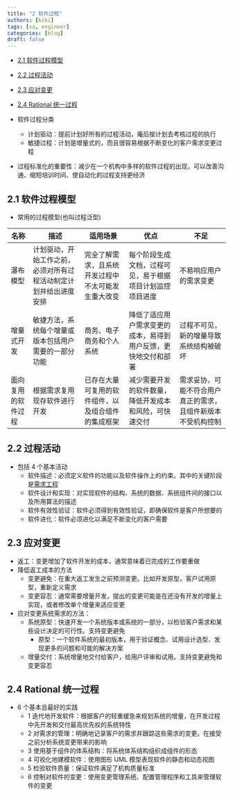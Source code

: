 ```yaml
---
title: "2 软件过程"
authors: [kiki]
tags: [sa, engineer]
categories: [blog]
draft: false
---
```


- [2.1 软件过程模型](#21-%e8%bd%af%e4%bb%b6%e8%bf%87%e7%a8%8b%e6%a8%a1%e5%9e%8b)
- [2.2 过程活动](#22-%e8%bf%87%e7%a8%8b%e6%b4%bb%e5%8a%a8)
- [2.3 应对变更](#23-%e5%ba%94%e5%af%b9%e5%8f%98%e6%9b%b4)
- [2.4 Rational 统一过程](#24-rational-%e7%bb%9f%e4%b8%80%e8%bf%87%e7%a8%8b)

- 软件过程分类
  - 计划驱动：提前计划好所有的过程活动，庵后按计划去考核过程的执行
  - 敏捷过程：计划是增量式的，而且很容易根据不断变化的客户需求变更过程
- 过程标准化的重要性：减少在一个机构中多样的软件过程的出现，可以改善沟通、缩短培训时间、使自动化的过程支持更经济

## 2.1 软件过程模型

- 常用的过程模型(也叫过程泛型)

名称 | 描述 | 适用场景 | 优点 | 不足
--- | --- | --- | --- | ---
瀑布模型 | 计划驱动，开始工作之前，必须对所有过程活动制定计划并给出进度安排 | 完全了解需求，且系统开发过程中不太可能发生重大改变 | 每个阶段生成文档，过程可见，易于根据项目计划监控项目进度 | 不易响应用户的需求变更
增量式开发| 敏捷方法，系统每个增量或版本包括用户需要的一部分功能 | 商务、电子商务和个人系统 | 降低了适应用户需求变更的成本，易得到用户反馈，更快地交付和部署 | 过程不可见，新的增量导致系统结构被破坏
面向复用的软件过程 | 根据需求复用现存软件进行开发 | 已存在大量可复用的软件组件，以及组合组件的集成框架 | 减少需要开发的软件数量，降低开发成本和风险，可快速交付 | 需求妥协，可能不符合用户真正的需求，且组件新版本不受机构控制

## 2.2 过程活动

- 包括 4 个基本活动
  - 软件描述：必须定义软件的功能以及软件操作上的约束。其中的关键阶段是[需求工程](./4-requirement-engineering.md)
  - 软件设计和实现：对实现软件的结构、系统的数据、系统组件间的接口以及所用算法的描述
  - 软件有效性验证：软件必须得到有效性验证，即确保软件是客户所想要的
  - 软件进化：软件必须进化以满足不断变化的客户需要

## 2.3 应对变更

- 返工：变更增加了软件开发的成本，通常意味着已完成的工作要重做
- 降低返工成本的方法
  - 变更避免：在重大返工发生之前预测变更。比如开发原型，客户试用原型，重新定义需求
  - 变更容忍：通常需要增量开发，提出的变更可能是在还没有开发的增量上实现，或者修改单个增量来适应变更
- 应对变更系统需求的方法：
  - 系统原型：快速开发一个系统版本或系统的一部分，以检验客户需求和某些设计决定的可行性。支持变更避免
    - 原型：一个软件系统的最初版本，用于验证概念、试用设计选型、发现更多的问题和可能的解决方案
  - 增量交付：系统增量地交付给客户，给用户评审和试用。支持变更避免和变更容忍

## 2.4 Rational 统一过程

- 6 个基本且最好的实践
  - 1 迭代地开发软件：根据客户的轻重缓急来规划系统的增量，在开发过程中先开发和交付最高优先权的系统特性
  - 2 对需求的管理：明确地记录客户的需求并跟踪这些需求的变更。在接受之前分析系统变更带来的影响
  - 3 使用基于组件的体系结构：将系统体系结构组织成组件的形态
  - 4 可视化地建模软件：使用图形 UML 模型表现软件的静态和动态视图
  - 5 检验软件质量：保证软件满足了机构质量标准
  - 6 控制对软件的变更：使用变更管理系统、配置管理程序和工具来管理软件的变更
